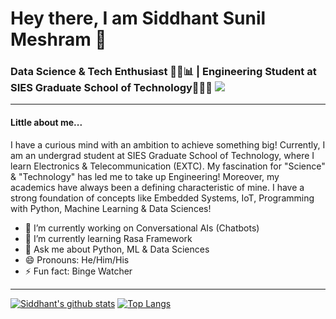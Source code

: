 # Hey there, I am Siddhant Sunil Meshram 👋
### Data Science & Tech Enthusiast 👨‍💻📊 | Engineering Student at SIES Graduate School of Technology👨🏼‍🎓 ![](https://komarev.com/ghpvc/?username=Sid-149&color=grey)
---
#### Little about me...
I have a curious mind with an ambition to achieve something big! Currently, I am an undergrad student at SIES Graduate School of Technology, where I learn Electronics & Telecommunication (EXTC). My fascination for "Science" & "Technology" has led me to take up Engineering! Moreover, my academics have always been a defining characteristic of mine. I have a strong foundation of concepts like Embedded Systems, IoT, Programming with Python, Machine Learning & Data Sciences!

- 🔭 I’m currently working on Conversational AIs (Chatbots)
- 🌱 I’m currently learning Rasa Framework
- 💬 Ask me about Python, ML & Data Sciences
- 😄 Pronouns: He/Him/His
- ⚡ Fun fact: Binge Watcher
---

[![Siddhant's github stats](https://github-readme-stats.vercel.app/api?username=Sid-149&show_icons=true&theme=radical)](https://github.com/anuraghazra/github-readme-stats) [![Top Langs](https://github-readme-stats.vercel.app/api/top-langs/?username=Sid-149&layout=compact&theme=radical)](https://github.com/anuraghazra/github-readme-stats)
